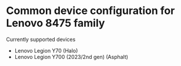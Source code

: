 #  Common device configuration for Lenovo 8475 family

Currently supported devices
- Lenovo Legion Y70 (Halo)
- Lenovo Legion Y700 (2023/2nd gen) (Asphalt)
